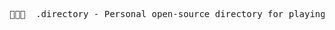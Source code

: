 <pre>
👨🏻‍💻  .directory - Personal open-source directory for playing with data, design, and APIs.
</pre>
